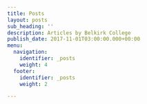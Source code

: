 ```yaml
---
title: Posts
layout: posts
sub_heading: ''
description: Articles by Belkirk College
publish_date: 2017-11-01T03:00:00.000+00:00
menu:
  navigation:
    identifier: _posts
    weight: 4
  footer:
    identifier: _posts
    weight: 2

---
```

